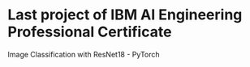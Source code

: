 # Last project of IBM AI Engineering Professional Certificate
Image Classification with ResNet18 - PyTorch
